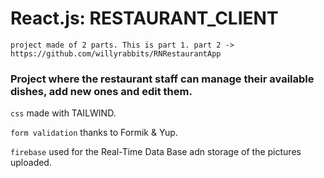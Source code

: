 # React.js: RESTAURANT_CLIENT
`project made of 2 parts. This is part 1. part 2 -> https://github.com/willyrabbits/RNRestaurantApp`

### Project where the restaurant staff can manage their available dishes, add new ones and edit them.

`css` made with TAILWIND.

`form validation` thanks to Formik & Yup.

`firebase` used for the Real-Time Data Base adn storage of the pictures uploaded.
